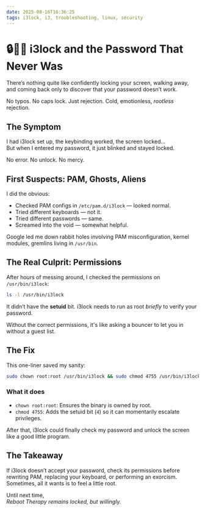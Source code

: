```yaml
---
date: 2025-08-16T16:36:25
tags: i3lock, i3, troubleshooting, linux, security
---
```


# 🔒🔑🚫 i3lock and the Password That Never Was

There’s nothing quite like confidently locking your screen, walking away, and coming back only to discover that your password doesn’t work.

No typos. No caps lock. Just rejection. Cold, emotionless, *rootless* rejection.

## The Symptom

I had i3lock set up, the keybinding worked, the screen locked…  
But when I entered my password, it just blinked and stayed locked.

No error. No unlock. No mercy.

## First Suspects: PAM, Ghosts, Aliens

I did the obvious:

- Checked PAM configs in `/etc/pam.d/i3lock` — looked normal.
- Tried different keyboards — not it.
- Tried different passwords — same.
- Screamed into the void — somewhat helpful.

Google led me down rabbit holes involving PAM misconfiguration, kernel modules, gremlins living in `/usr/bin`.

## The Real Culprit: Permissions

After hours of messing around, I checked the permissions on `/usr/bin/i3lock`:

```bash
ls -l /usr/bin/i3lock
```

It didn’t have the **setuid** bit. i3lock needs to run as root *briefly* to verify your password.

Without the correct permissions, it's like asking a bouncer to let you in without a guest list.

## The Fix

This one-liner saved my sanity:

```bash
sudo chown root:root /usr/bin/i3lock && sudo chmod 4755 /usr/bin/i3lock
```

### What it does

- `chown root:root`: Ensures the binary is owned by root.
- `chmod 4755`: Adds the setuid bit (`4`) so it can momentarily escalate privileges.

After that, i3lock could finally check my password and unlock the screen like a good little program.

## The Takeaway

If i3lock doesn’t accept your password, check its permissions before rewriting PAM, replacing your keyboard, or performing an exorcism. Sometimes, all it wants is to feel a little root.

Until next time,  
*Reboot Therapy remains locked, but willingly.*
